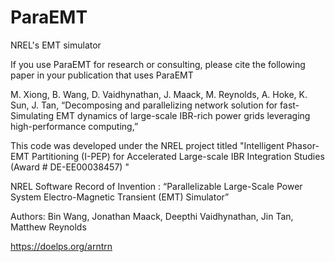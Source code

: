 # ParaEMT
NREL's EMT simulator

If you use ParaEMT for research or consulting, please cite the following paper in your publication that uses ParaEMT

M. Xiong, B. Wang, D. Vaidhynathan, J. Maack, M. Reynolds, A. Hoke, K. Sun, J. Tan, “Decomposing and parallelizing network solution for fast-Simulating EMT dynamics of large-scale IBR-rich power grids leveraging high-performance computing,” 

This code was developed under the NREL project titled "Intelligent Phasor-EMT Partitioning (I-PEP) for Accelerated Large-scale IBR Integration Studies (Award # DE-EE00038457) "

NREL Software Record of Invention :  “Parallelizable Large-Scale Power System Electro-Magnetic Transient (EMT) Simulator”

Authors: Bin Wang, Jonathan Maack, Deepthi Vaidhynathan, Jin Tan, Matthew Reynolds

https://doelps.org/arntrn
